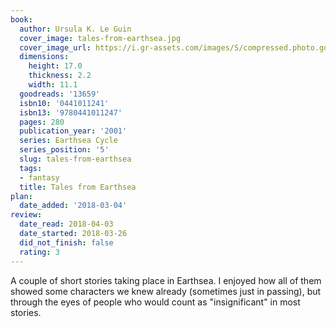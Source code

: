 ```yaml
---
book:
  author: Ursula K. Le Guin
  cover_image: tales-from-earthsea.jpg
  cover_image_url: https://i.gr-assets.com/images/S/compressed.photo.goodreads.com/books/1309202073l/13659._SX98_.jpg
  dimensions:
    height: 17.0
    thickness: 2.2
    width: 11.1
  goodreads: '13659'
  isbn10: '0441011241'
  isbn13: '9780441011247'
  pages: 280
  publication_year: '2001'
  series: Earthsea Cycle
  series_position: '5'
  slug: tales-from-earthsea
  tags:
  - fantasy
  title: Tales from Earthsea
plan:
  date_added: '2018-03-04'
review:
  date_read: 2018-04-03
  date_started: 2018-03-26
  did_not_finish: false
  rating: 3
---
```


A couple of short stories taking place in Earthsea. I enjoyed how all of them showed some characters we knew already (sometimes just in passing), but through the eyes of people who would count as "insignificant" in most stories.
